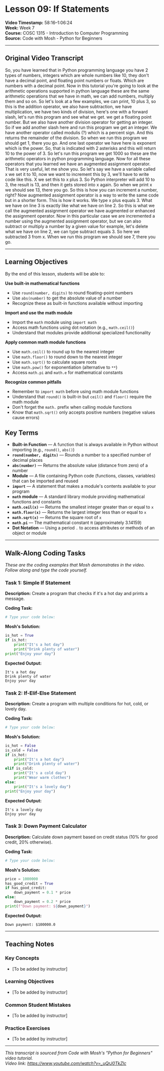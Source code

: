 # Lesson 09: If Statements

**Video Timestamp:** 58:16–1:06:24  
**Week:** Week 7  
**Course:** COSC 1315 - Introduction to Computer Programming  
**Source:** Code with Mosh - Python for Beginners

---

## Original Video Transcript

So, you have learned that in Python programming language you have 2 types of numbers, integers which are whole numbers like 10, they don't have a decimal point, and floating point numbers or floats. Which are numbers with a decimal point. Now in this tutorial you're going to look at the arithmetic operations supported in python language these are the same arithmetic operations that we have in math, we can add numbers, multiply them and so on. So let's look at a few examples, we can print, 10 plus 3, so this is the addition operator, we also have subtraction, we have multiplication, we have two kinds of division, here's one with a forward slash, let's run this program and see what we get. we get a floating point number. But we also have another division operator for getting an integer. So if we add another slash here and run this program we get an integer. We have another operator called modulis (?) which is a percent sign. And this returns the remainder of the division. So when we run this program we should get 1, there you go. And one last operator we have here is exponent which is the power. So, that is indicated with 2 asterisks and this will return 10 to the power of 3. So let's run this program we get 1000 so these are the arithmetic operators in python programming language. Now for all these operators that you learned we have an augmented assignment operator. That is very useful, let me show you. So let's say we have a variable called x we set it to 10, now we want to increment this by 3, we'll have to write code like this. X we set this to x plus 3. So Python interpreter will add 10 to 3, the result is 13, and then it gets stored into x again. So when we print x we should see 13, there you go. So this is how you can increment a number, right? Now augmented assignment operator is a way to write the same code but in a shorter form. This is how it works. We type x plus equals 3. What we have on line 3 is exactly like what we have on line 2. So this is what we call the augmented assignment operator we have augmented or enhanced the assignment operator. Now in this particular case we are incremented a number using the augmented assignment operator, but we can also subtract or multiply a number by a given value for example, let's delete what we have on line 2, we can type subtract equals 3. So here we subtracted 3 from x. When we run this program we should see 7, there you go.



---

## Learning Objectives

By the end of this lesson, students will be able to:

**Use built-in mathematical functions**
- Use `round(number, digits)` to round floating-point numbers
- Use `abs(number)` to get the absolute value of a number
- Recognize these as built-in functions available without importing

**Import and use the math module**
- Import the `math` module using `import math`
- Access math functions using dot notation (e.g., `math.ceil()`)
- Understand that modules provide additional specialized functionality

**Apply common math module functions**
- Use `math.ceil()` to round up to the nearest integer
- Use `math.floor()` to round down to the nearest integer
- Use `math.sqrt()` to calculate square roots
- Use `math.pow()` for exponentiation (alternative to `**`)
- Access `math.pi` and `math.e` for mathematical constants

**Recognize common pitfalls**
- Remember to `import math` before using math module functions
- Understand that `round()` is built-in but `ceil()` and `floor()` require the math module
- Don't forget the `math.` prefix when calling module functions
- Know that `math.sqrt()` only accepts positive numbers (negative values cause errors)

## Key Terms

- **Built-in Function** — A function that is always available in Python without importing (e.g., `round()`, `abs()`)
- **`round(number, digits)`** — Rounds a number to a specified number of decimal places
- **`abs(number)`** — Returns the absolute value (distance from zero) of a number
- **Module** — A file containing Python code (functions, classes, variables) that can be imported and reused
- **`import`** — A statement that makes a module's contents available to your program
- **`math` module** — A standard library module providing mathematical functions and constants
- **`math.ceil(x)`** — Returns the smallest integer greater than or equal to `x`
- **`math.floor(x)`** — Returns the largest integer less than or equal to `x`
- **`math.sqrt(x)`** — Returns the square root of `x`
- **`math.pi`** — The mathematical constant π (approximately 3.14159)
- **Dot Notation** — Using a period `.` to access attributes or methods of an object or module


---

## Walk-Along Coding Tasks

*These are the coding examples that Mosh demonstrates in the video. Follow along and type the code yourself.*

### Task 1: Simple If Statement

**Description:** Create a program that checks if it's a hot day and prints a message.

**Coding Task:**
```python
# Type your code below:
```

**Mosh's Solution:**
```python
is_hot = True
if is_hot:
    print("It's a hot day")
    print("Drink plenty of water")
print("Enjoy your day")
```

**Expected Output:**
```
It's a hot day
Drink plenty of water
Enjoy your day
```

### Task 2: If-Elif-Else Statement

**Description:** Create a program with multiple conditions for hot, cold, or lovely day.

**Coding Task:**
```python
# Type your code below:
```

**Mosh's Solution:**
```python
is_hot = False
is_cold = False
if is_hot:
    print("It's a hot day")
    print("Drink plenty of water")
elif is_cold:
    print("It's a cold day")
    print("Wear warm clothes")
else:
    print("It's a lovely day")
print("Enjoy your day")
```

**Expected Output:**
```
It's a lovely day
Enjoy your day
```

### Task 3: Down Payment Calculator

**Description:** Calculate down payment based on credit status (10% for good credit, 20% otherwise).

**Coding Task:**
```python
# Type your code below:
```

**Mosh's Solution:**
```python
price = 1000000
has_good_credit = True
if has_good_credit:
    down_payment = 0.1 * price
else:
    down_payment = 0.2 * price
print(f"Down payment: ${down_payment}")
```

**Expected Output:**
```
Down payment: $100000.0
```

---

## Teaching Notes

### Key Concepts
- [To be added by instructor]

### Learning Objectives
- [To be added by instructor]

### Common Student Mistakes
- [To be added by instructor]

### Practice Exercises
- [To be added by instructor]

---

*This transcript is sourced from Code with Mosh's "Python for Beginners" video tutorial.*  
*Video link: https://www.youtube.com/watch?v=_uQrJ0TkZlc*
